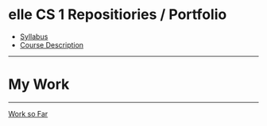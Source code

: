 # elle CS 1  Repositiories / Portfolio
* [Syllabus](https://ekblaell000.github.io/elle/Syllabus)
* [Course Description](https://ekblaell000.github.io/elle/coursedescription)
---
# My Work
---
[Work so Far](https://github.com/ekblaell000/elle/blob/master/codesofar.md)
